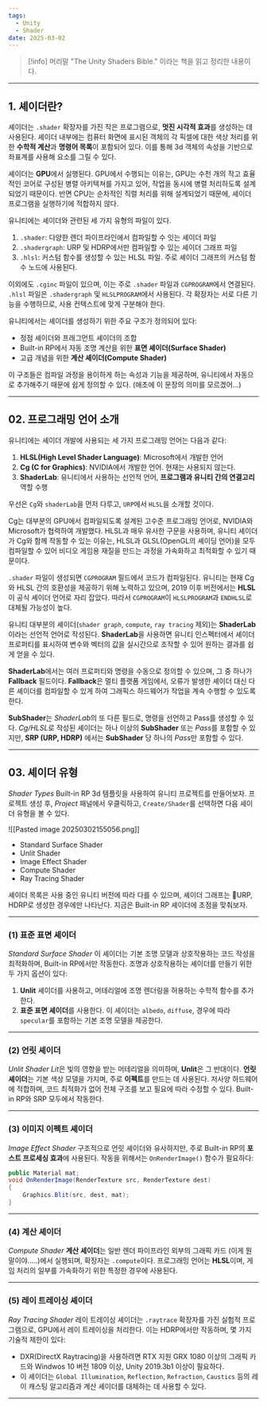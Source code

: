 ```yaml
---
tags:
  - Unity
  - Shader
date: 2025-03-02
---
```


> [!info] 머리말
> "The Unity Shaders Bible." 이라는 책을 읽고 정리한 내용이다.

---
## 1. 셰이더란?
셰이더는 `.shader` 확장자를 가진 작은 프로그램으로, **멋진 시각적 효과**를 생성하는 데 사용된다.
셰이더 내부에는 컴퓨터 화면에 표시된 객체의 각 픽셀에 대한 색상 처리를 위한 **수학적 계산**과 **명령어 목록**이 포함되어 있다. 이를 통해 3d 객체의 속성을 기반으로 좌표계를 사용해 요소를 그릴 수 있다.

셰이더는 **GPU**에서 실행된다. GPU에서 수행되는 이유는, GPU는 수천 개의 작고 효율적인 코어로 구성된 병렬 아키텍쳐를 가지고 있어, 작업을 동시에 병렬 처리하도록 설계되었기 때문이다.
반면 CPU는 순차적인 직렬 처리를 위해 설계되었기 때문에, 셰이더 프로그램을 실행하기에 적합하지 않다.

유니티에는 셰이더와 관련된 세 가지 유형의 파일이 있다.
1. `.shader`: 다양한 렌더 파이프라인에서 컴파일할 수 잇는 셰이더 파일
2. `.shadergraph`: URP 및 HDRP에서만 컴파일할 수 있는 셰이더 그래프 파일
3. `.hlsl`: 커스텀 함수를 생성할 수 있는 HLSL 파일. 주로 셰이더 그래프의 커스텀 함수 노드에 사용된다.

이외에도 `.cginc` 파일이 있으며, 이는 주로 `.shader` 파일과 `CGPROGRAM`에서 연결된다.
`.hlsl` 파일은 `.shadergraph` 및 `HLSLPROGRAM`에서 사용된다. 각 확장자는 서로 다른 기능을 수행하므로, 사용 컨텍스트에 맞게 구분해야 한다.

유니티에서는 셰이더를 생성하기 위한 주요 구조가 정의되어 있다:
- 정점 셰이더와 프래그먼트 셰이더의 조합
- Built-in RP에서 자동 조명 계산을 위한 **표면 셰이더(Surface Shader)**
- 고급 개념을 위한 **계산 셰이더(Compute Shader)**

이 구조들은 컴파일 과정을 용이하게 하는 속성과 기능을 제공하며, 유니티에서 자동으로 추가해주기 때문에 쉽게 정의할 수 있다. (애초에 이 문장의 의미를 모르겠어...)

---
## 02. 프로그래밍 언어 소개
유니티에는 셰이더 개발에 사용되는 세 가지 프로그래밍 언어는 다음과 같다:
1. **HLSL(High Level Shader Language)**: Microsoft에서 개발한 언어
2. **Cg (C for Graphics)**: NVIDIA에서 개발한 언어. 현재는 사용되지 않는다.
3. **ShaderLab**: 유니티에서 사용하는 선언적 언어, **프로그램과 유니티 간의 연결고리** 역할 수행

우선은 `Cg`와 `shaderLab`을 먼저 다루고, `URP`에서 `HLSL`을 소개할 것이다.

Cg는 대부분의 GPU에서 컴파일되도록 설계된 고수준 프로그래밍 언어로, NVIDIA와 Microsoft가 협력하여 개발했다. HLSL과 매우 유사한 구문을 사용하며, 유니티 셰이더가 Cg와 함께 작동할 수 있는 이유는, HLSL과 GLSL(OpenGL의 셰이딩 언어)을 모두 컴파일할 수 있어 비디오 게임용 재질을 만드는 과정을 가속화하고 최적화할 수 있기 때문이다.

`.shader` 파일이 생성되면 `CGPROGRAM` 필드에서 코드가 컴파일된다. 유니티는 현재 Cg와 HLSL 간의 호환성을 제공하기 위해 노력하고 있으며, 2019 이후 버전에서는 **HLSL**이 공식 셰이더 언어로 자리 잡았다. 따라서 `CGPROGRAM`이 `HLSLPROGRAM`과 `ENDHLSL`로 대체될 가능성이 높다.

유니티 대부분의 셰이더(`shader graph`, `compute`, `ray tracing` 제외)는 **ShaderLab**이라는 선언적 언어로 작성된다. **ShaderLab**을 사용하면 유니티 인스펙터에서 셰이더 프로퍼티를 표시하여 변수와 벡터의 값을 실시간으로 조작할 수 있어 원하는 결과를 쉽게 얻을 수 있다.

**ShaderLab**에서는 여러 프로퍼티와 명령을 수동으로 정의할 수 있으며, 그 중 하나가 **Fallback** 필드이다.
**Fallback**은 멀티 플랫폼 게임에서, 오류가 발생한 셰이더 대신 다른 셰이더를 컴파일할 수 있게 하여 그래픽스 하드웨어가 작업을 계속 수행할 수 있도록 한다.

**SubShader**는 *ShaderLab*의 또 다른 필드로, 명령을 선언하고 Pass를 생성할 수 있다.
*Cg/HLSL*로 작성된 셰이더는 하나 이상의 **SubShader** 또는 *Pass*를 포함할 수 있지만, **SRP (URP, HDRP)** 에서는 **SubShader** 당 하나의 *Pass*만 포함할 수 있다.

---
## 03. 셰이더 유형
*Shader Types*
Built-in RP 3d 템플릿을 사용하여 유니티 프로젝트를 만들어보자.
프로젝트 생성 후, *Project* 패널에서 우클릭하고, `Create/Shader`를 선택하면 다음 셰이더 유형을 볼 수 있다.

![[Pasted image 20250302155056.png]]

- Standard Surface Shader
- Unlit Shader
- Image Effect Shader
- Compute Shader
- Ray Tracing Shader

셰이더 목록은 사용 중인 유니티 버전에 따라 다를 수 있으며, 셰이더 그래프는 URP, HDRP로 생성한 경우에만 나타난다.
지금은 Built-in RP 셰이더에 초점을 맞춰보자.

---
### (1) 표준 표면 셰이더
*Standard Surface Shader*
이 셰이더는 기본 조명 모델과 상호작용하는 코드 작성을 최적화하며, Built-in RP에서만 작동한다.
조명과 상호작용하는 셰이더를 만들기 위한 두 가지 옵션이 있다:
1. **Unlit** 셰이더를 사용하고, 머테리얼에 조명 렌더링을 허용하는 수학적 함수를 추가한다.
2. **표준 표면 셰이더**를 사용한다. 이 셰이더는 `albedo`, `diffuse`, 경우에 따라 `specular`를 포함하는 기본 조명 모델을 제공한다.

---
### (2) 언릿 셰이더
*Unlit Shader*
*Lit*은 빛의 영향을 받는 머테리얼을 의미하며, **Unlit**은 그 반대이다. **언릿 셰이더**는 기본 색상 모델을 가지며, 주로 **이펙트**를 만드는 데 사용된다.
저사양 하드웨어에 적합하며, 코드 최적화가 없어 전체 구조를 보고 필요에 따라 수정할 수 있다.
Built-in RP와 SRP 모두에서 작동한다.

---
### (3) 이미지 이펙트 셰이더
*Image Effect Shader*
구조적으로 언릿 셰이더와 유사하지만, 주로 Built-in RP의 **포스트 프로세싱 효과**에 사용된다.
작동을 위해서는 `OnRenderImage()` 함수가 필요하다:

```cs
public Material mat;
void OnRenderImage(RenderTexture src, RenderTexture dest)
{
	Graphics.Blit(src, dest, mat);
}
```

---
### (4) 계산 셰이더
*Compute Shader*
**계산 셰이더**는 일반 렌더 파이프라인 외부의 그래픽 카드 (이게 뭔 말이야.....)에서 실행되며, 확장자는 `.compute`이다. 
프로그래밍 언어는 **HLSL**이며, 게임 처리의 일부를 가속화하기 위한 특정한 경우에 사용된다.

---
### (5) 레이 트레이싱 셰이더
*Ray Tracing Shader*
레이 트레이싱 셰이더는 `.raytrace` 확장자를 가진 실험적 프로그램으로, GPU에서 레이 트레이싱을 처리한다.
이는 HDRP에서만 작동하며, 몇 가지 기술적 제한이 있다:
- DXR(DirectX Raytracing)을 사용하려면 RTX 지원 GRX 1080 이상의 그래픽 카드와 Windwos 10 버전 1809 이상, Unity 2019.3b1 이상이 필요하다.
- 이 셰이더는 `Global Illumination`, `Reflection`, `Refraction`, `Caustics` 등의 레이 캐스팅 알고리즘과 계산 셰이더를 대체하는 데 사용할 수 있다.

---










